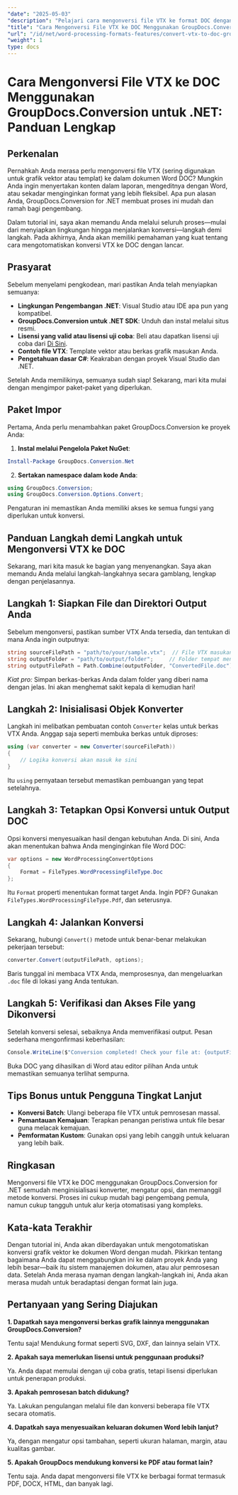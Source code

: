 ```yaml
---
"date": "2025-05-03"
"description": "Pelajari cara mengonversi file VTX ke format DOC dengan mudah menggunakan GroupDocs.Conversion for .NET dengan panduan lengkap ini. Temukan pengaturan, penerapan, dan praktik terbaik."
"title": "Cara Mengonversi File VTX ke DOC Menggunakan GroupDocs.Conversion untuk .NET&#58; Panduan Lengkap"
"url": "/id/net/word-processing-formats-features/convert-vtx-to-doc-groupdocs-conversion-dotnet/"
"weight": 1
type: docs
---
```

# Cara Mengonversi File VTX ke DOC Menggunakan GroupDocs.Conversion untuk .NET: Panduan Lengkap

## Perkenalan

Pernahkah Anda merasa perlu mengonversi file VTX (sering digunakan untuk grafik vektor atau templat) ke dalam dokumen Word DOC? Mungkin Anda ingin menyertakan konten dalam laporan, mengeditnya dengan Word, atau sekadar menginginkan format yang lebih fleksibel. Apa pun alasan Anda, GroupDocs.Conversion for .NET membuat proses ini mudah dan ramah bagi pengembang. 

Dalam tutorial ini, saya akan memandu Anda melalui seluruh proses—mulai dari menyiapkan lingkungan hingga menjalankan konversi—langkah demi langkah. Pada akhirnya, Anda akan memiliki pemahaman yang kuat tentang cara mengotomatiskan konversi VTX ke DOC dengan lancar.

## Prasyarat

Sebelum menyelami pengkodean, mari pastikan Anda telah menyiapkan semuanya:

- **Lingkungan Pengembangan .NET**: Visual Studio atau IDE apa pun yang kompatibel.
- **GroupDocs.Conversion untuk .NET SDK**: Unduh dan instal melalui situs resmi.
- **Lisensi yang valid atau lisensi uji coba**: Beli atau dapatkan lisensi uji coba dari [Di Sini](https://releases.groupdocs.com/conversion/net/).
- **Contoh file VTX**: Template vektor atau berkas grafik masukan Anda.
- **Pengetahuan dasar C#**: Keakraban dengan proyek Visual Studio dan .NET.

Setelah Anda memilikinya, semuanya sudah siap! Sekarang, mari kita mulai dengan mengimpor paket-paket yang diperlukan.

## Paket Impor

Pertama, Anda perlu menambahkan paket GroupDocs.Conversion ke proyek Anda:

1. **Instal melalui Pengelola Paket NuGet**:

```powershell
Install-Package GroupDocs.Conversion.Net
```

2. **Sertakan namespace dalam kode Anda**:

```csharp
using GroupDocs.Conversion;
using GroupDocs.Conversion.Options.Convert;
```

Pengaturan ini memastikan Anda memiliki akses ke semua fungsi yang diperlukan untuk konversi.

## Panduan Langkah demi Langkah untuk Mengonversi VTX ke DOC

Sekarang, mari kita masuk ke bagian yang menyenangkan. Saya akan memandu Anda melalui langkah-langkahnya secara gamblang, lengkap dengan penjelasannya.

## Langkah 1: Siapkan File dan Direktori Output Anda

Sebelum mengonversi, pastikan sumber VTX Anda tersedia, dan tentukan di mana Anda ingin outputnya:

```csharp
string sourceFilePath = "path/to/your/sample.vtx";  // File VTX masukan Anda
string outputFolder = "path/to/output/folder";     // Folder tempat menyimpan file hasil konversi
string outputFilePath = Path.Combine(outputFolder, "ConvertedFile.doc");
```

*Kiat pro:* Simpan berkas-berkas Anda dalam folder yang diberi nama dengan jelas. Ini akan menghemat sakit kepala di kemudian hari!

## Langkah 2: Inisialisasi Objek Konverter

Langkah ini melibatkan pembuatan contoh `Converter` kelas untuk berkas VTX Anda. Anggap saja seperti membuka berkas untuk diproses:

```csharp
using (var converter = new Converter(sourceFilePath))
{
    // Logika konversi akan masuk ke sini
}
```

Itu `using` pernyataan tersebut memastikan pembuangan yang tepat setelahnya.

## Langkah 3: Tetapkan Opsi Konversi untuk Output DOC

Opsi konversi menyesuaikan hasil dengan kebutuhan Anda. Di sini, Anda akan menentukan bahwa Anda menginginkan file Word DOC:

```csharp
var options = new WordProcessingConvertOptions
{
    Format = FileTypes.WordProcessingFileType.Doc
};
```

Itu `Format` properti menentukan format target Anda. Ingin PDF? Gunakan `FileTypes.WordProcessingFileType.Pdf`, dan seterusnya.

## Langkah 4: Jalankan Konversi

Sekarang, hubungi `Convert()` metode untuk benar-benar melakukan pekerjaan tersebut:

```csharp
converter.Convert(outputFilePath, options);
```

Baris tunggal ini membaca VTX Anda, memprosesnya, dan mengeluarkan `.doc` file di lokasi yang Anda tentukan.

## Langkah 5: Verifikasi dan Akses File yang Dikonversi

Setelah konversi selesai, sebaiknya Anda memverifikasi output. Pesan sederhana mengonfirmasi keberhasilan:

```csharp
Console.WriteLine($"Conversion completed! Check your file at: {outputFilePath}");
```

Buka DOC yang dihasilkan di Word atau editor pilihan Anda untuk memastikan semuanya terlihat sempurna.

## Tips Bonus untuk Pengguna Tingkat Lanjut

- **Konversi Batch**: Ulangi beberapa file VTX untuk pemrosesan massal.
- **Pemantauan Kemajuan**: Terapkan penangan peristiwa untuk file besar guna melacak kemajuan.
- **Pemformatan Kustom**: Gunakan opsi yang lebih canggih untuk keluaran yang lebih baik.

## Ringkasan

Mengonversi file VTX ke DOC menggunakan GroupDocs.Conversion for .NET semudah menginisialisasi konverter, mengatur opsi, dan memanggil metode konversi. Proses ini cukup mudah bagi pengembang pemula, namun cukup tangguh untuk alur kerja otomatisasi yang kompleks.

## Kata-kata Terakhir

Dengan tutorial ini, Anda akan diberdayakan untuk mengotomatiskan konversi grafik vektor ke dokumen Word dengan mudah. Pikirkan tentang bagaimana Anda dapat menggabungkan ini ke dalam proyek Anda yang lebih besar—baik itu sistem manajemen dokumen, atau alur pemrosesan data. Setelah Anda merasa nyaman dengan langkah-langkah ini, Anda akan merasa mudah untuk beradaptasi dengan format lain juga.

## Pertanyaan yang Sering Diajukan

**1. Dapatkah saya mengonversi berkas grafik lainnya menggunakan GroupDocs.Conversion?**
  
Tentu saja! Mendukung format seperti SVG, DXF, dan lainnya selain VTX.

**2. Apakah saya memerlukan lisensi untuk penggunaan produksi?**  

Ya. Anda dapat memulai dengan uji coba gratis, tetapi lisensi diperlukan untuk penerapan produksi.

**3. Apakah pemrosesan batch didukung?**  

Ya. Lakukan pengulangan melalui file dan konversi beberapa file VTX secara otomatis.

**4. Dapatkah saya menyesuaikan keluaran dokumen Word lebih lanjut?**  

Ya, dengan mengatur opsi tambahan, seperti ukuran halaman, margin, atau kualitas gambar.

**5. Apakah GroupDocs mendukung konversi ke PDF atau format lain?**  

Tentu saja. Anda dapat mengonversi file VTX ke berbagai format termasuk PDF, DOCX, HTML, dan banyak lagi.